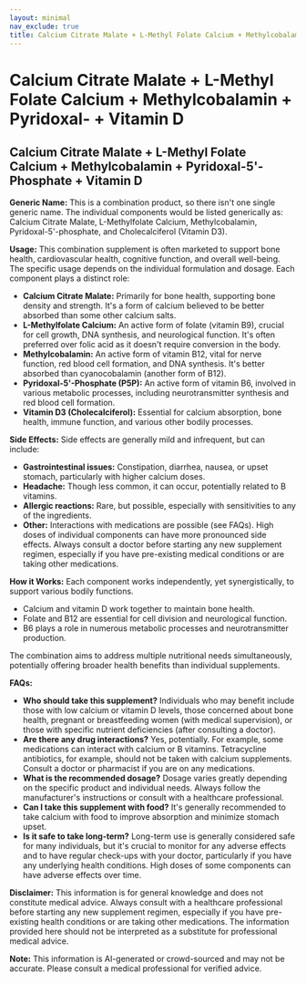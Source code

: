 ```yaml
---
layout: minimal
nav_exclude: true
title: Calcium Citrate Malate + L-Methyl Folate Calcium + Methylcobalamin + Pyridoxal- + Vitamin D
---
```


# Calcium Citrate Malate + L-Methyl Folate Calcium + Methylcobalamin + Pyridoxal- + Vitamin D

## Calcium Citrate Malate + L-Methyl Folate Calcium + Methylcobalamin + Pyridoxal-5'-Phosphate + Vitamin D

**Generic Name:**  This is a combination product, so there isn't one single generic name. The individual components would be listed generically as: Calcium Citrate Malate, L-Methylfolate Calcium, Methylcobalamin, Pyridoxal-5'-phosphate, and Cholecalciferol (Vitamin D3).

**Usage:** This combination supplement is often marketed to support bone health, cardiovascular health, cognitive function, and overall well-being.  The specific usage depends on the individual formulation and dosage.  Each component plays a distinct role:

* **Calcium Citrate Malate:** Primarily for bone health, supporting bone density and strength.  It's a form of calcium believed to be better absorbed than some other calcium salts.
* **L-Methylfolate Calcium:** An active form of folate (vitamin B9), crucial for cell growth, DNA synthesis, and neurological function. It's often preferred over folic acid as it doesn't require conversion in the body.
* **Methylcobalamin:** An active form of vitamin B12, vital for nerve function, red blood cell formation, and DNA synthesis.  It's better absorbed than cyanocobalamin (another form of B12).
* **Pyridoxal-5'-Phosphate (P5P):** An active form of vitamin B6, involved in various metabolic processes, including neurotransmitter synthesis and red blood cell formation.
* **Vitamin D3 (Cholecalciferol):** Essential for calcium absorption, bone health, immune function, and various other bodily processes.

**Side Effects:**  Side effects are generally mild and infrequent, but can include:

* **Gastrointestinal issues:**  Constipation, diarrhea, nausea, or upset stomach, particularly with higher calcium doses.
* **Headache:**  Though less common, it can occur, potentially related to B vitamins.
* **Allergic reactions:**  Rare, but possible, especially with sensitivities to any of the ingredients.
* **Other:**  Interactions with medications are possible (see FAQs).  High doses of individual components can have more pronounced side effects.  Always consult a doctor before starting any new supplement regimen, especially if you have pre-existing medical conditions or are taking other medications.

**How it Works:**  Each component works independently, yet synergistically, to support various bodily functions.

* Calcium and vitamin D work together to maintain bone health.
* Folate and B12 are essential for cell division and neurological function.
* B6 plays a role in numerous metabolic processes and neurotransmitter production.

The combination aims to address multiple nutritional needs simultaneously, potentially offering broader health benefits than individual supplements.


**FAQs:**

* **Who should take this supplement?**  Individuals who may benefit include those with low calcium or vitamin D levels, those concerned about bone health, pregnant or breastfeeding women (with medical supervision), or those with specific nutrient deficiencies (after consulting a doctor).
* **Are there any drug interactions?**  Yes, potentially.  For example, some medications can interact with calcium or B vitamins.  Tetracycline antibiotics, for example, should not be taken with calcium supplements.  Consult a doctor or pharmacist if you are on any medications.
* **What is the recommended dosage?**  Dosage varies greatly depending on the specific product and individual needs.  Always follow the manufacturer's instructions or consult with a healthcare professional.
* **Can I take this supplement with food?**  It's generally recommended to take calcium with food to improve absorption and minimize stomach upset.
* **Is it safe to take long-term?**  Long-term use is generally considered safe for many individuals, but it's crucial to monitor for any adverse effects and to have regular check-ups with your doctor, particularly if you have any underlying health conditions.  High doses of some components can have adverse effects over time.

**Disclaimer:**  This information is for general knowledge and does not constitute medical advice.  Always consult with a healthcare professional before starting any new supplement regimen, especially if you have pre-existing health conditions or are taking other medications.  The information provided here should not be interpreted as a substitute for professional medical advice.


**Note:** This information is AI-generated or crowd-sourced and may not be accurate. Please consult a medical professional for verified advice.